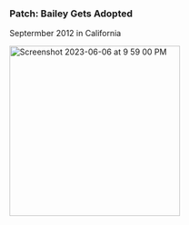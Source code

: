 ### Patch: Bailey Gets Adopted
Septermber 2012 in California


<img height="300" alt="Screenshot 2023-06-06 at 9 59 00 PM" src="https://github.com/KatePate/announcement/assets/70027827/287a3318-4b09-4ee2-816b-f6c6497813f4">
